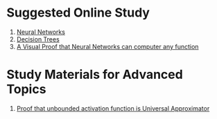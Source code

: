 # Suggested Online Study

1. [Neural Networks](https://youtube.com/playlist?list=PLkDaE6sCZn6Ec-XTbcX1uRg2_u4xOEky0)
2. [Decision Trees](https://www-users.cs.umn.edu/~kumar001/dmbook/ch3_classification.pdf)
3. [A Visual Proof that Neural Networks can computer any function](http://neuralnetworksanddeeplearning.com/chap4.html)
# Study Materials for Advanced Topics

1. [Proof that unbounded activation function is Universal Approximator](https://arxiv.org/pdf/1505.03654.pdf)
